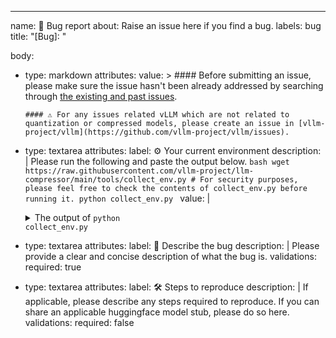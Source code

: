 ---
name: 🐛 Bug report
about: Raise an issue here if you find a bug.
labels: bug
title: "[Bug]: "

body:
- type: markdown
  attributes:
    value: >
      #### Before submitting an issue, please make sure the issue hasn't been already addressed by searching through [the existing and past issues](https://github.com/vllm-project/vllm/issues?q=is%3Aissue+sort%3Acreated-desc+).

      #### ⚠️ For any issues related vLLM which are not related to quantization or compressed models, please create an issue in [vllm-project/vllm](https://github.com/vllm-project/vllm/issues).
- type: textarea
  attributes:
    label: ⚙️ Your current environment
    description: |
      Please run the following and paste the output below.
      ```bash
      wget https://raw.githubusercontent.com/vllm-project/llm-compressor/main/tools/collect_env.py
      # For security purposes, please feel free to check the contents of collect_env.py before running it.
      python collect_env.py
      ```
    value: |
      <details>
      <summary>The output of <code>python collect_env.py</code></summary>

      ```text
      Your output of `python collect_env.py` here
      ```

      </details>
  validations:
    required: true
- type: textarea
  attributes:
    label: 🐛 Describe the bug
    description: |
      Please provide a clear and concise description of what the bug is.
  validations:
    required: true
- type: textarea
  attributes:
    label: 🛠️ Steps to reproduce
    description: |
      If applicable, please describe any steps required to reproduce. If you can share an applicable huggingface model stub, please do so here.
  validations:
    required: false
